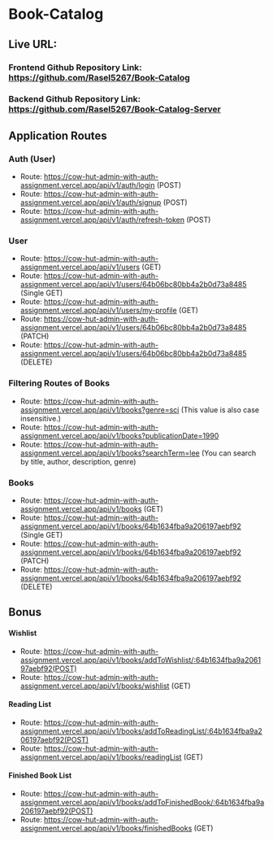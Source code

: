 # Book-Catalog

## Live URL:

### Frontend Github Repository Link: https://github.com/Rasel5267/Book-Catalog

### Backend Github Repository Link: https://github.com/Rasel5267/Book-Catalog-Server

## Application Routes

### Auth (User)

- Route: https://cow-hut-admin-with-auth-assignment.vercel.app/api/v1/auth/login (POST)
- Route: https://cow-hut-admin-with-auth-assignment.vercel.app/api/v1/auth/signup (POST)
- Route: https://cow-hut-admin-with-auth-assignment.vercel.app/api/v1/auth/refresh-token (POST)

### User

- Route: https://cow-hut-admin-with-auth-assignment.vercel.app/api/v1/users (GET)
- Route: https://cow-hut-admin-with-auth-assignment.vercel.app/api/v1/users/64b06bc80bb4a2b0d73a8485 (Single GET)
- Route: https://cow-hut-admin-with-auth-assignment.vercel.app/api/v1/users/my-profile (GET)
- Route: https://cow-hut-admin-with-auth-assignment.vercel.app/api/v1/users/64b06bc80bb4a2b0d73a8485 (PATCH)
- Route: https://cow-hut-admin-with-auth-assignment.vercel.app/api/v1/users/64b06bc80bb4a2b0d73a8485 (DELETE)

### Filtering Routes of Books

- Route: https://cow-hut-admin-with-auth-assignment.vercel.app/api/v1/books?genre=sci (This value is also case insensitive.)
- Route: https://cow-hut-admin-with-auth-assignment.vercel.app/api/v1/books?publicationDate=1990
- Route: https://cow-hut-admin-with-auth-assignment.vercel.app/api/v1/books?searchTerm=lee (You can search by title, author, description, genre)

### Books

- Route: https://cow-hut-admin-with-auth-assignment.vercel.app/api/v1/books (GET)
- Route: https://cow-hut-admin-with-auth-assignment.vercel.app/api/v1/books/64b1634fba9a206197aebf92 (Single GET)
- Route: https://cow-hut-admin-with-auth-assignment.vercel.app/api/v1/books/64b1634fba9a206197aebf92 (PATCH)
- Route: https://cow-hut-admin-with-auth-assignment.vercel.app/api/v1/books/64b1634fba9a206197aebf92 (DELETE)

## Bonus

#### Wishlist

- Route: https://cow-hut-admin-with-auth-assignment.vercel.app/api/v1/books/addToWishlist/:64b1634fba9a206197aebf92(POST)
- Route: https://cow-hut-admin-with-auth-assignment.vercel.app/api/v1/books/wishlist (GET)

#### Reading List

- Route: https://cow-hut-admin-with-auth-assignment.vercel.app/api/v1/books/addToReadingList/:64b1634fba9a206197aebf92(POST)
- Route: https://cow-hut-admin-with-auth-assignment.vercel.app/api/v1/books/readingList (GET)

#### Finished Book List

- Route: https://cow-hut-admin-with-auth-assignment.vercel.app/api/v1/books/addToFinishedBook/:64b1634fba9a206197aebf92(POST)
- Route: https://cow-hut-admin-with-auth-assignment.vercel.app/api/v1/books/finishedBooks (GET)
